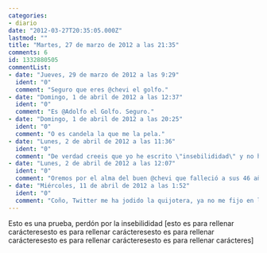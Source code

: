 ```yaml
---
categories:
- diario
date: "2012-03-27T20:35:05.000Z"
lastmod: ""
title: "Martes, 27 de marzo de 2012 a las 21:35"
comments: 6
id: 1332880505
commentList:
- date: "Jueves, 29 de marzo de 2012 a las 9:29"
  ident: "0"
  comment: "Seguro que eres @chevi el golfo."
- date: "Domingo, 1 de abril de 2012 a las 12:37"
  ident: "0"
  comment: "Es @Adolfo el Golfo. Seguro."
- date: "Domingo, 1 de abril de 2012 a las 20:25"
  ident: "0"
  comment: "O es candela la que me la pela."
- date: "Lunes, 2 de abril de 2012 a las 11:36"
  ident: "0"
  comment: "De verdad creeis que yo he escrito \"insebilididad\" y no he muerto en el acto?"
- date: "Lunes, 2 de abril de 2012 a las 12:07"
  ident: "0"
  comment: "Oremos por el alma del buen @chevi que falleció a sus 46 años, hallado muerto frente a la pantalla de su ordenador tas escribir: insebilididad. D.E.P"
- date: "Miércoles, 11 de abril de 2012 a las 1:52"
  ident: "0"
  comment: "Coño, Twitter me ha jodido la quijotera, ya no me fijo en las faltas JAJAJAJA. No. ¿Lo pillas?"
---
```


Esto es una prueba, perdón por la insebilididad [esto es para rellenar carácteresesto es para rellenar carácteresesto es para rellenar carácteresesto es para rellenar carácteresesto es para rellenar carácteres]